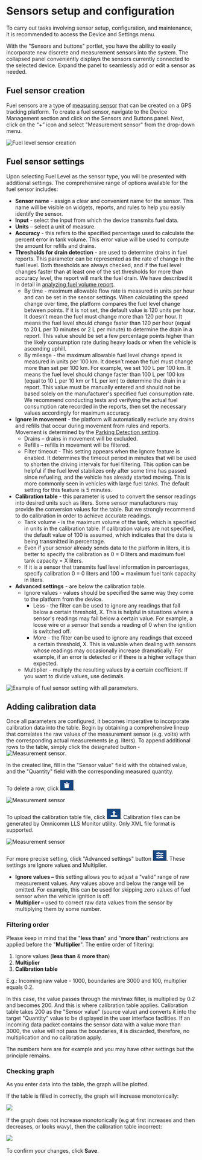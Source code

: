 # Sensors setup and configuration

To carry out tasks involving sensor setup, configuration, and maintenance, it is recommended to access the Device and Settings menu.

With the "Sensors and buttons" portlet, you have the ability to easily incorporate new discrete and measurement sensors into the system. The collapsed panel conveniently displays the sensors currently connected to the selected device. Expand the panel to seamlessly add or edit a sensor as needed.

## Fuel sensor creation

Fuel sensors are a type of [measuring sensor](https://docs.navixy.com/user-guide/measurement-sensor) that can be created on a GPS tracking platform. To create a fuel sensor, navigate to the Device Management section and click on the Sensors and Buttons panel. Next, click on the “+” icon and select "Measurement sensor" from the drop-down menu.

![Fuel level sensor creation](https://www.navixy.com/wp-content/uploads/2023/03/1-3.png)

## Fuel sensor settings

Upon selecting Fuel Level as the sensor type, you will be presented with additional settings. The comprehensive range of options available for the fuel sensor includes:

* **Sensor name** - assign a clear and convenient name for the sensor. This name will be visible on widgets, reports, and rules to help you easily identify the sensor.
* **Input** - select the input from which the device transmits fuel data.
* **Units** – select a unit of measure.
* **Accuracy** - this refers to the specified percentage used to calculate the percent error in tank volume. This error value will be used to compute the amount for refills and drains.
* **Thresholds for drain detection** - are used to determine drains in fuel reports. This parameter can be represented as the rate of change in the fuel level. Both thresholds are always checked, and if the fuel level changes faster than at least one of the set thresholds for more than accuracy level, the report will mark the fuel drain. We have described it in detail in [analyzing fuel volume report](https://docs.navixy.com/eco-fleet/fuel-volume-report).
  * By time - maximum allowable flow rate is measured in units per hour and can be set in the sensor settings. When calculating the speed change over time, the platform compares the fuel level change between points. If it is not set, the default value is 120 units per hour. It doesn’t mean the fuel must change more than 120 per hour. It means the fuel level should change faster than 120 per hour (equal to 20 L per 10 minutes or 2 L per minute) to determine the drain in a report. This value should be set a few percentage points higher than the likely consumption rate during heavy loads or when the vehicle is ascending uphill.
  * By mileage - the maximum allowable fuel level change speed is measured in units per 100 km. It doesn’t mean the fuel must change more than set per 100 km. For example, we set 100 L per 100 km. It means the fuel level should change faster than 100 L per 100 km (equal to 10 L per 10 km or 1 L per km) to determine the drain in a report. This value must be manually entered and should not be based solely on the manufacturer's specified fuel consumption rate. We recommend conducting tests and verifying the actual fuel consumption rate recorded in the reports, then set the necessary values accordingly for maximum accuracy.
* **Ignore in movement** - the platform will automatically exclude any drains and refills that occur during movement from rules and reports. Movement is determined by the [Parking Detection setting](https://docs.navixy.com/user-guide/parking-detection).
  * Drains – drains in movement will be excluded.
  * Refills – refills in movement will be filtered.
  * Filter timeout - This setting appears when the Ignore feature is enabled. It determines the timeout period in minutes that will be used to shorten the driving intervals for fuel filtering. This option can be helpful if the fuel level stabilizes only after some time has passed since refueling, and the vehicle has already started moving. This is more commonly seen in vehicles with large fuel tanks. The default setting for this feature is 5 minutes.
* **Calibration table** - this parameter is used to convert the sensor readings into desired units such as liters. Some sensor manufacturers may provide the conversion values for the table. But we strongly recommend to do calibration in order to achieve accurate readings.
  * Tank volume - is the maximum volume of the tank, which is specified in units in the calibration table. If calibration values are not specified, the default value of 100 is assumed, which indicates that the data is being transmitted in percentage.
  * Even if your sensor already sends data to the platform in liters, it is better to specify the calibration as 0 = 0 liters and maximum fuel tank capacity = X liters.
  * If it is a sensor that transmits fuel level information in percentages, specify calibration 0 = 0 liters and 100 = maximum fuel tank capacity in liters.
* **Advanced settings** - are below the calibration table.
  * Ignore values - values should be specified the same way they come to the platform from the device.
    * Less - the filter can be used to ignore any readings that fall below a certain threshold, X. This is helpful in situations where a sensor's readings may fall below a certain value. For example, a loose wire or a sensor that sends a reading of 0 when the ignition is switched off.
    * More - the filter can be used to ignore any readings that exceed a certain threshold, X. This is valuable when dealing with sensors whose readings may occasionally increase dramatically. For example, if an error is detected or if there is a higher voltage than expected.
  * Multiplier - multiply the resulting values by a certain coefficient. If you want to divide values, use decimals.

![Example of fuel sensor setting with all parameters.](https://www.navixy.com/wp-content/uploads/2023/03/2-3.png)

## Adding calibration data

Once all parameters are configured, it becomes imperative to incorporate calibration data into the table. Begin by obtaining a comprehensive lineup that correlates the raw values of the measurement sensor (e.g. volts) with the corresponding actual measurements (e.g. liters). To append additional rows to the table, simply click the designated button - ![Measurement sensor](https://www.navixy.com/wp-content/uploads/2021/10/add.png).

In the created line, fill in the "Sensor value" field with the obtained value, and the "Quantity" field with the corresponding measured quantity.

To delete a row, click <img src="../../../.gitbook/assets/image (5).png" alt="" data-size="line">.

![Measurement sensor](https://www.navixy.com/wp-content/uploads/2021/10/measurement_sensor_calibration_table_en.png)

To upload the calibration table file, click <img src="../../../.gitbook/assets/image (6).png" alt="" data-size="line">. Calibration files can be generated by Omnicomm LLS Monitor utility. Only XML file format is supported.

![Measurement sensor](https://www.navixy.com/wp-content/uploads/2021/10/upload_calibration_table_en.png)

For more precise setting, click "Advanced settings" button <img src="../../../.gitbook/assets/image (7).png" alt="" data-size="line">. These settings are Ignore values and Multiplier.

* **Ignore values –** this setting allows you to adjust a "valid" range of raw measurement values. Any values above and below the range will be omitted. For example, this can be used for skipping zero values of fuel sensor when the vehicle ignition is off.
* **Multiplier –** used to correct raw data values from the sensor by multiplying them by some number.

### Filtering order

Please keep in mind that the "**less than**" and "**more than**" restrictions are\
applied before the "**Multiplier**". The entire order of filtering:

1. Ignore values (**less than** & **more than**)
2. **Multiplier**
3. **Calibration table**

E.g.: Incoming raw value - 1000, boundaries are 3000 and 100, multiplier equals 0.2.

In this case, the value passes through the min/max filter, is multiplied by 0.2 and becomes 200. And this is where calibration table applies. Calibration table takes 200 as the "Sensor value" (source value) and converts it into the target "Quantity" value to be displayed in the user interface facilities. If an incoming data packet contains the sensor data with a value more than 3000, the value will not pass the boundaries, it is discarded, therefore, no multiplication and no calibration apply.

The numbers here are for example and you may have other settings but the principle remains.

### Checking graph

As you enter data into the table, the graph will be plotted.

If the table is filled in correctly, the graph will increase monotonically:

![](https://www.navixy.com/wp-content/uploads/2021/10/measurement_sensor_calibration_graph_en.png)

If the graph does not increase monotonically (e.g at first increases and then decreases, or looks wavy), then the calibration table incorrect:

![](https://www.navixy.com/wp-content/uploads/2021/10/measurement_sensor_calibration_graph_wrong_en.png)

To confirm your changes, click **Save**.
